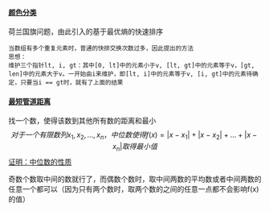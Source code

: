 #### [颜色分类](https://leetcode-cn.com/problems/sort-colors/)

荷兰国旗问题，由此引入的基于最优熵的快速排序

```
当数组有多个重复元素时，普通的快排交换次数过多，因此提出的方法
思想：
维护三个指针lt, i, gt：其中[0, lt]中的元素小于v, [lt, gt]中的元素等于v，[gt, len]中的元素大于v。一开始由i来维护，即[lt, i]中的元素等于v, [i, gt]中的元素待确定，只要当i == gt时，就有了上面的结果
```



#### [最短管道距离](http://hihocoder.com/problemset/problem/1931)

找一个数，使得该数到其他所有数的距离和最小
$$
对于一个有限数列x_1, x_2, ..., x_n，中位数使得f(x) = |x - x_1| + |x - x_2| + ... + |x - x_n|取得最小值
$$
[证明：中位数的性质](https://zhuanlan.zhihu.com/p/73139689)

奇数个数取中间的数就行了，而偶数个数时，取中间两数的平均数或者中间两数的任意一个都可以（因为只有两个数时，取两个数的之间的任意一点都不会影响f(x)的值）